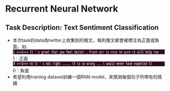# Recurrent Neural Network
## Task Description: Text Sentiment Classification
* 本次task的data為twitter上收集到的推文，每則推文都會被標注為正面或負面，如:
<img src="images/data_1.png" width=800 height=15 /> <br>
1：正面 <br>
<img src="images/data_0.png" width=800 height=15 /> <br>
0：負面 <br>
* 希望利用training dataset訓練一個RNN model，來預測每個句子所帶有的情緒

